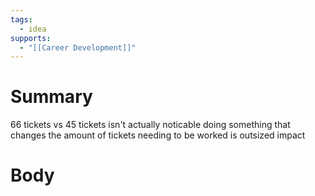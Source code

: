 ```yaml
---
tags:
  - idea
supports:
  - "[[Career Development]]"
---
```

# Summary 
66 tickets vs 45 tickets isn't actually noticable doing something that changes the amount of tickets needing to be worked is outsized impact
# Body

